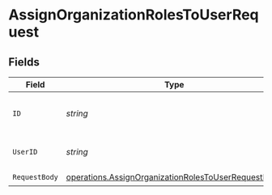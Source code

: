 # AssignOrganizationRolesToUserRequest


## Fields

| Field                                                                                                                      | Type                                                                                                                       | Required                                                                                                                   | Description                                                                                                                |
| -------------------------------------------------------------------------------------------------------------------------- | -------------------------------------------------------------------------------------------------------------------------- | -------------------------------------------------------------------------------------------------------------------------- | -------------------------------------------------------------------------------------------------------------------------- |
| `ID`                                                                                                                       | *string*                                                                                                                   | :heavy_check_mark:                                                                                                         | The unique identifier of the organization.                                                                                 |
| `UserID`                                                                                                                   | *string*                                                                                                                   | :heavy_check_mark:                                                                                                         | The unique identifier of the user.                                                                                         |
| `RequestBody`                                                                                                              | [operations.AssignOrganizationRolesToUserRequestBody](../../models/operations/assignorganizationrolestouserrequestbody.md) | :heavy_check_mark:                                                                                                         | N/A                                                                                                                        |